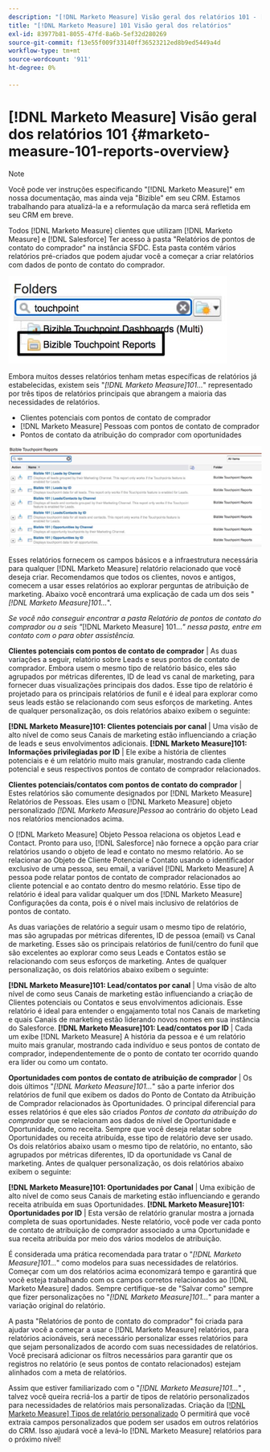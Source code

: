```yaml
---
description: "[!DNL Marketo Measure] Visão geral dos relatórios 101 - [!DNL Marketo Measure] - Documentação do produto"
title: "[!DNL Marketo Measure] 101 Visão geral dos relatórios"
exl-id: 83977b81-8055-47fd-8a6b-5ef32d280269
source-git-commit: f13e55f009f33140ff36523212ed8b9ed5449a4d
workflow-type: tm+mt
source-wordcount: '911'
ht-degree: 0%

---
```


# [!DNL Marketo Measure] Visão geral dos relatórios 101 {#marketo-measure-101-reports-overview}

>[!NOTE]
>
>Você pode ver instruções especificando &quot;[!DNL Marketo Measure]&quot; em nossa documentação, mas ainda veja &quot;Bizible&quot; em seu CRM. Estamos trabalhando para atualizá-la e a reformulação da marca será refletida em seu CRM em breve.

Todos [!DNL Marketo Measure] clientes que utilizam [!DNL Marketo Measure] e [!DNL Salesforce] Ter acesso à pasta &quot;Relatórios de pontos de contato do comprador&quot; na instância SFDC. Esta pasta contém vários relatórios pré-criados que podem ajudar você a começar a criar relatórios com dados de ponto de contato do comprador.

![](assets/bizible-101-reports-overview-1.png)

Embora muitos desses relatórios tenham metas específicas de relatórios já estabelecidas, existem seis &quot;_[!DNL Marketo Measure]101..._&quot; representado por três tipos de relatórios principais que abrangem a maioria das necessidades de relatórios.

* Clientes potenciais com pontos de contato de comprador
* [!DNL Marketo Measure] Pessoas com pontos de contato de comprador
* Pontos de contato da atribuição do comprador com oportunidades

![](assets/bizible-101-reports-overview-2.png)

Esses relatórios fornecem os campos básicos e a infraestrutura necessária para qualquer [!DNL Marketo Measure] relatório relacionado que você deseja criar. Recomendamos que todos os clientes, novos e antigos, comecem a usar esses relatórios ao explorar perguntas de atribuição de marketing. Abaixo você encontrará uma explicação de cada um dos seis &quot;_[!DNL Marketo Measure]101..._&quot;.

_Se você não conseguir encontrar a pasta Relatório de pontos de contato do comprador ou a seis &quot;_[!DNL Marketo Measure] 101..._&quot; nessa pasta, entre em contato com o para obter assistência._

**Clientes potenciais com pontos de contato de comprador** | As duas variações a seguir, relatório sobre Leads e seus pontos de contato de comprador. Embora usem o mesmo tipo de relatório básico, eles são agrupados por métricas diferentes, ID de lead vs canal de marketing, para fornecer duas visualizações principais dos dados. Esse tipo de relatório é projetado para os principais relatórios de funil e é ideal para explorar como seus leads estão se relacionando com seus esforços de marketing. Antes de qualquer personalização, os dois relatórios abaixo exibem o seguinte:

**[!DNL Marketo Measure]101: Clientes potenciais por canal** | Uma visão de alto nível de como seus Canais de marketing estão influenciando a criação de leads e seus envolvimentos adicionais.
**[!DNL Marketo Measure]101: Informações privilegiadas por ID** | Ele exibe a história de clientes potenciais e é um relatório muito mais granular, mostrando cada cliente potencial e seus respectivos pontos de contato de comprador relacionados.

**Clientes potenciais/contatos com pontos de contato do comprador** | Estes relatórios são comumente designados por [!DNL Marketo Measure] Relatórios de Pessoas. Eles usam o [!DNL Marketo Measure] objeto personalizado _[!DNL Marketo Measure]Pessoa_ ao contrário do objeto Lead nos relatórios mencionados acima.

O [!DNL Marketo Measure] Objeto Pessoa relaciona os objetos Lead e Contact. Pronto para uso, [!DNL Salesforce] não fornece a opção para criar relatórios usando o objeto de lead e contato no mesmo relatório. Ao se relacionar ao Objeto de Cliente Potencial e Contato usando o identificador exclusivo de uma pessoa, seu email, a variável [!DNL Marketo Measure] A pessoa pode relatar pontos de contato de comprador relacionados ao cliente potencial e ao contato dentro do mesmo relatório. Esse tipo de relatório é ideal para validar qualquer um dos [!DNL Marketo Measure] Configurações da conta, pois é o nível mais inclusivo de relatórios de pontos de contato.

As duas variações de relatório a seguir usam o mesmo tipo de relatório, mas são agrupadas por métricas diferentes, ID de pessoa (email) vs Canal de marketing. Esses são os principais relatórios de funil/centro do funil que são excelentes ao explorar como seus Leads e Contatos estão se relacionando com seus esforços de marketing. Antes de qualquer personalização, os dois relatórios abaixo exibem o seguinte:

**[!DNL Marketo Measure]101: Lead/contatos por canal** | Uma visão de alto nível de como seus Canais de marketing estão influenciando a criação de Clientes potenciais ou Contatos e seus envolvimentos adicionais. Esse relatório é ideal para entender o engajamento total nos Canais de marketing e quais Canais de marketing estão liderando novos nomes em sua instância do Salesforce.
**[!DNL Marketo Measure]101: Lead/contatos por ID** | Cada um exibe [!DNL Marketo Measure] A história da pessoa e é um relatório muito mais granular, mostrando cada indivíduo e seus pontos de contato de comprador, independentemente de o ponto de contato ter ocorrido quando era líder ou como um contato.

**Oportunidades com pontos de contato de atribuição de comprador** | Os dois últimos &quot;_[!DNL Marketo Measure]101..._&quot; são a parte inferior dos relatórios de funil que exibem os dados do Ponto de Contato da Atribuição de Comprador relacionados às Oportunidades. O principal diferencial para esses relatórios é que eles são criados _Pontos de contato da atribuição do comprador_ que se relacionam aos dados de nível de Oportunidade e Oportunidade, como receita. Sempre que você deseja relatar sobre Oportunidades ou receita atribuída, esse tipo de relatório deve ser usado. Os dois relatórios abaixo usam o mesmo tipo de relatório, no entanto, são agrupados por métricas diferentes, ID da oportunidade vs Canal de marketing. Antes de qualquer personalização, os dois relatórios abaixo exibem o seguinte:

**[!DNL Marketo Measure]101: Oportunidades por Canal** | Uma exibição de alto nível de como seus Canais de marketing estão influenciando e gerando receita atribuída em suas Oportunidades.
**[!DNL Marketo Measure]101: Oportunidades por ID** | Esta versão de relatório granular mostra a jornada completa de suas oportunidades. Neste relatório, você pode ver cada ponto de contato de atribuição de comprador associado a uma Oportunidade e sua receita atribuída por meio dos vários modelos de atribuição.

É considerada uma prática recomendada para tratar o &quot;_[!DNL Marketo Measure]101..._&quot; como modelos para suas necessidades de relatórios. Começar com um dos relatórios acima economizará tempo e garantirá que você esteja trabalhando com os campos corretos relacionados ao [!DNL Marketo Measure] dados. Sempre certifique-se de &quot;Salvar como&quot; sempre que fizer personalizações no &quot;_[!DNL Marketo Measure]101..._&quot; para manter a variação original do relatório.

A pasta &quot;Relatórios de ponto de contato do comprador&quot; foi criada para ajudar você a começar a usar o [!DNL Marketo Measure] relatórios, para relatórios acionáveis, será necessário personalizar esses relatórios para que sejam personalizados de acordo com suas necessidades de relatórios. Você precisará adicionar os filtros necessários para garantir que os registros no relatório (e seus pontos de contato relacionados) estejam alinhados com a meta de relatórios.

Assim que estiver familiarizado com o &quot;_[!DNL Marketo Measure]101..._&quot; , talvez você queira recriá-los a partir de tipos de relatório personalizados para necessidades de relatórios mais personalizadas. Criação da [[!DNL Marketo Measure] Tipos de relatório personalizado](/help/marketo-measure-salesforce-reporting/new-report-types/creating-custom-marketo-measure-report-types.md) O permitirá que você extraia campos personalizados que podem ser usados em outros relatórios do CRM. Isso ajudará você a levá-lo [!DNL Marketo Measure] relatórios para o próximo nível!
